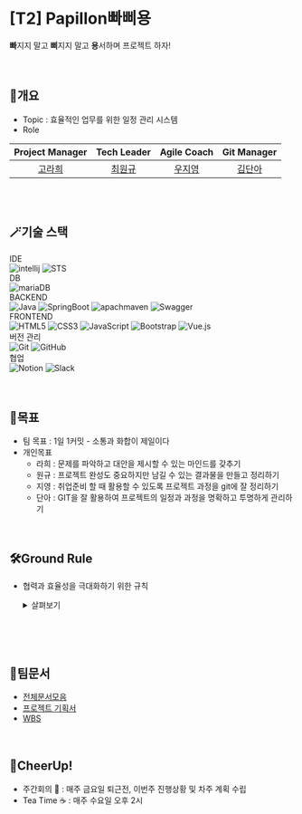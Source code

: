 # [T2] Papillon빠삐용
**빠**지지 말고 **삐**지지 말고 **용**서하며 프로젝트 하자!
<br /><br /><br />

## 🧩개요
- Topic : 효율적인 업무를 위한 일정 관리 시스템
- Role
  
| **Project Manager** | **Tech Leader** | **Agile Coach** |  **Git Manager** |
| :------: |  :------: | :------: | :------: |
| [고라희](https://github.com/raheego) | [최원규](https://github.com/choi3179) | [우지영](https://github.com/Afresh2) | [김단아](https://github.com/dana096) |

<br /><br />

## 🪄기술 스택
 IDE <br />
 ![intellij](https://img.shields.io/badge/intellijidea-000000.svg?style=for-the-badge&logo=intellijidea&logoColor=white) ![STS](https://img.shields.io/badge/STS-6DB33F.svg?style=for-the-badge&logo=spring&logoColor=white)<br />
 DB <br /> 
![mariaDB](https://img.shields.io/badge/mariadb-003545.svg?style=for-the-badge&logo=mariadb&logoColor=white)  
 BACKEND<br />
 ![Java](https://img.shields.io/badge/java-%23ED8B00.svg?style=for-the-badge&logo=java&logoColor=white) ![SpringBoot](https://img.shields.io/badge/springboot-6DB33F.svg?style=for-the-badge&logo=springboot&logoColor=white)  ![apachmaven](https://img.shields.io/badge/apachemaven-C71A36.svg?style=for-the-badge&logo=apachemaven&logoColor=white) ![Swagger](https://img.shields.io/badge/swagger-85EA2D.svg?style=for-the-badge&logo=swagger&logoColor=white)   <br />
 FRONTEND<br />
 ![HTML5](https://img.shields.io/badge/html5-%23E34F26.svg?style=for-the-badge&logo=html5&logoColor=white) ![CSS3](https://img.shields.io/badge/css3-%231572B6.svg?style=for-the-badge&logo=css3&logoColor=white) ![JavaScript](https://img.shields.io/badge/javascript-%23323330.svg?style=for-the-badge&logo=javascript&logoColor=%23F7DF1E) ![Bootstrap](https://img.shields.io/badge/bootstrap-%238511FA.svg?style=for-the-badge&logo=bootstrap&logoColor=white) ![Vue.js](https://img.shields.io/badge/vue.js-%4FC08D.svg?style=for-the-badge&logo=vue.js&logoColor=white) <br />
버전 관리<br />
  ![Git](https://img.shields.io/badge/git-%23F05033.svg?style=for-the-badge&logo=git&logoColor=white)	![GitHub](https://img.shields.io/badge/github-%23121011.svg?style=for-the-badge&logo=github&logoColor=white)<br />
협업<br />
  ![Notion](https://img.shields.io/badge/Notion-%23000000.svg?style=for-the-badge&logo=notion&logoColor=white) ![Slack](https://img.shields.io/badge/Slack-4A154B?style=for-the-badge&logo=slack&logoColor=white)<br /><br /><br />


## 🎯목표
- 팀 목표 : 1일 1커밋 - 소통과 화합이 제일이다
- 개인목표
     - 라희 : 문제를 파악하고 대안을 제시할 수 있는 마인드를 갖추기
     - 원규 : 프로젝트 완성도 중요하지만 남길 수 있는 결과물을 만들고 정리하기
     - 지영 : 취업준비 할 때 활용할 수 있도록 프로젝트 과정을 git에 잘 정리하기
     - 단아 : GIT을 잘 활용하여 프로젝트의 일정과 과정을 명확하고 투명하게 관리하기
<br /><br /><br />

## 🛠️Ground Rule
- 협력과 효율성을 극대화하기 위한 규칙
     <details>
     <summary>살펴보기</summary>

     (1) 집중 시간 : "강의실 내에서" 회의 및 대화를 자제하는 시간(필요 시 최대한 조용히)
     - 오전 10:00~12:00
     - 오후 15:00~17:00
     <br /> 
     (2) 주간 PM, AC, TL 회의 <br /> 
     - 매주 금요일 17:00 <br /> 
     - 대형 모니터는 TL회의에서 사용 <br /> 
     - PM회의 : 프로젝트 진행 현황 회의 <br /> 
     - AC회의 : 각 팀별 건의사항에 대한 회의 <br /> 
     - TL회의 : 각 팀별 기술에 대한 이슈 회의 <br /> 
     <br /> 
     (3) 대형 모니터 예약하는 방법 <br /> 
     - 목적 : 팀 내 회의(1시간) / 강사님한테 질문(1시간) <br />
     - "1번의 집중 시간" 외 시간에 되도록 진행 <br />
     - 타임테이블 형식으로 예약 : 구글 캘린더 <br />
     - https://calendar.google.com/calendar/u/0?cid=OThkN2NlY2JiNDA4MzI1ODE1MzBmMTZiZjQwNmYzYWM1YjQzYjlmNzIyYjhhYWVjMzcxZmNlMzUzZTFkODE5MkBncm91cC5jYWxlbmRhci5nb29nbGUuY29t <br />
     - 강사님한테 질문한 내용도 이슈에 올리고, 해결방법도 같이 올리기 <br />
     <br /> 
     (4) 다른 팀에게 질문이 있을 시에 <br /> 
     - 질문을 받는 팀 PM에게 양해를 구하고 질문하기 <br /> 
     - 따로 회의 공간 예약은 안하고, 각자 팀에 가서 질문하기 <br /> 
     - 각 팀마다 서로 도움을 요청할 경우 환영해주기 <br /> 
     - 전체 이슈에 질문 내용 및 해결한 방법 올리기 <br /> 
     <br /> 
     (5) 건의사항 처리 방법 <br /> 
     - 소음 발생 시, 혹은 문제가 있거나 다른 사람에게 할 말이 있을 경우 건의사항 제출 <br /> 
     - 슬랙 수업자료공유에 올라온 건의사항 게시판을 통해 제출 <br /> 
     <br /> 
     (6) 회의 관련 이슈 규칙 <br /> 
     - title : [날짜] 희외명 - 주제 <br /> 
     - labels : 역할명, meeting <br /> 
     - Assignees : 회의 참석자 지정 <br /> 
     - 회의 시간에 다음주 회의에 대한 이슈를 만들어 놓고(회의 전에만 작성), 건의사항이 올라오면 comment로 올린다. <br /> 
     - 회의 진행 후 회의결과를 해당 이슈에 comment로 작성 <br /> 
     <br /> 
     (7) 질문 관련 이슈 규칙 <br /> 
     - title : [팀명]이슈 내용 <br /> 
     - labels : help wanted <br /> 
     <br /> 
     * 기타 <br /> 
     팀끼리 과자 나눠주기  <br /> 


<br /><br /><br />

## 📜팀문서
- [전체문서모음](https://docs.google.com/spreadsheets/d/15cNpF7WvBuCEpo1JbXddN155jl0oJ3iLvKyP7othMbc/edit#gid=0)
- [프로젝트 기획서](https://docs.google.com/document/d/14_OCQUN53yx0ezuzMIKfJHJBSKVhdMJ4ZnMlS7IeeJI/edit?usp=sharing)
- [WBS](https://docs.google.com/spreadsheets/d/1JM_4lKXA1SdrdyjNJWSlP8WQ5DpfL6x7uXK3DOaQbQs/edit#gid=1991800281)
<br /><br /><br />

## 🎉CheerUp! 
- 주간회의 📃 : 매주 금요일 퇴근전, 이번주 진행상황 및 차주 계획 수립
- Tea Time ☕ : 매주 수요일 오후 2시

